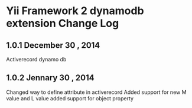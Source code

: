 Yii Framework 2 dynamodb extension Change Log
==========================================
1.0.1 December 30 , 2014
--------------------------
Activerecord dynamo db

1.0.2 Jennary 30 , 2014
--------------------------
Changed way to define attribute in activerecord
Added support for new M value and L value
added support for object property
